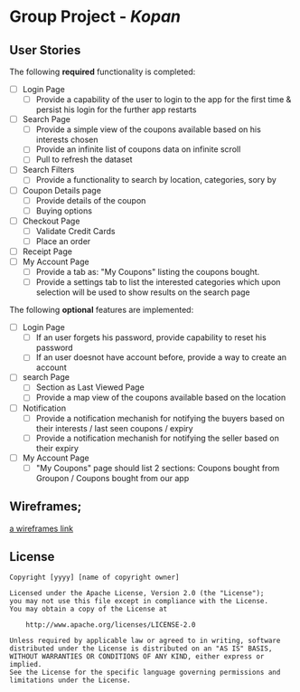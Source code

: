 # Group Project - *Kopan*

## User Stories

The following **required** functionality is completed:

- [ ] Login Page
  - [ ] Provide a capability of the user to login to the app for the first time & persist his login for the further app restarts
- [ ] Search Page
  - [ ] Provide a simple view of the coupons available based on his interests chosen
  - [ ] Provide an infinite list of coupons data on infinite scroll
  - [ ] Pull to refresh the dataset
- [ ] Search Filters
   - [ ] Provide a functionality to search by location, categories, sory by
- [ ] Coupon Details page
   - [ ] Provide details of the coupon 
   - [ ] Buying options
- [ ] Checkout Page
   - [ ] Validate Credit Cards
   - [ ] Place an order
- [ ] Receipt Page 
- [ ] My Account Page
  - [ ] Provide a tab as: "My Coupons" listing the coupons bought.
  - [ ] Provide a settings tab to list the interested categories which upon selection will be used to show results on the search page

The following **optional** features are implemented:

- [ ] Login Page
  - [ ] If an user forgets his password, provide capability to reset his password
  - [ ] If an user doesnot have account before, provide a way to create an account
- [ ] search Page
  - [ ] Section as Last Viewed Page
  - [ ] Provide a map view of the coupons available based on the location
- [ ] Notification
  - [ ] Provide a notification mechanish for notifying the buyers based on their interests / last seen coupons / expiry
  - [ ] Provide a notification mechanish for notifying the seller based on their expiry 
- [ ] My Account Page
  - [ ] "My Coupons" page should list 2 sections: Coupons bought from Groupon / Coupons bought from our app
  
## Wireframes;

 [a wireframes link]("wireframes/README.md")

## License

    Copyright [yyyy] [name of copyright owner]

    Licensed under the Apache License, Version 2.0 (the "License");
    you may not use this file except in compliance with the License.
    You may obtain a copy of the License at

        http://www.apache.org/licenses/LICENSE-2.0

    Unless required by applicable law or agreed to in writing, software
    distributed under the License is distributed on an "AS IS" BASIS,
    WITHOUT WARRANTIES OR CONDITIONS OF ANY KIND, either express or implied.
    See the License for the specific language governing permissions and
    limitations under the License.
